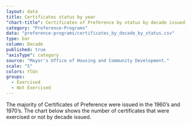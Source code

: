 ```yaml
---
layout: data
title: Certificates status by year
"chart-title": Certificates of Preference by status by decade issued
category: "Preference-Programs"
data: "preference-programs/certificates_by_decade_by_status.csv"
type: bar
column: Decade
published: true
"axisType": category
source: "Mayor's Office of Housing and Community Development."
scale: "5"
colors: YlGn
groups:
  - Exercised
  - Not Exercised
---
```


The majority of Certificates of Preference were issued in the 1960’s and 1970’s. The chart below shows the number of certificates that were exercised or not by decade issued.